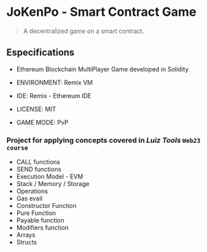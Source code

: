 # JoKenPo - Smart Contract Game

> A decentralized game on a smart contract.

## Especifications

- Ethereum Blockchain MultiPlayer Game developed in Solidity

- ENVIRONMENT: Remix VM

- IDE: Remix - Ethereum IDE

- LICENSE: MIT

- GAME MODE: PvP

### Project for applying concepts covered in _Luiz Tools_ `Web23 course`

- CALL functions
- SEND functions
- Execution Model - EVM
- Stack / Memory / Storage
- Operations
- Gas evail
- Constructor Function
- Pure Function
- Payable function
- Modifiers function
- Arrays
- Structs

